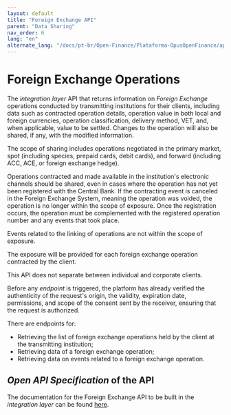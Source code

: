 ```yaml
---
layout: default
title: "Foreign Exchange API"
parent: "Data Sharing"
nav_order: 6
lang: "en"
alternate_lang: "/docs/pt-br/Open-Finance/Plataforma-OpusOpenFinance/apis/Câmbio/"
---
```


# Foreign Exchange Operations

The *integration layer* API that returns information on *Foreign Exchange* operations conducted by transmitting institutions for their clients, including data such as contracted operation details, operation value in both local and foreign currencies, operation classification, delivery method, VET, and, when applicable, value to be settled. Changes to the operation will also be shared, if any, with the modified information.

The scope of sharing includes operations negotiated in the primary market, spot (including species, prepaid cards, debit cards), and forward (including ACC, ACE, or foreign exchange hedge).

Operations contracted and made available in the institution's electronic channels should be shared, even in cases where the operation has not yet been registered with the Central Bank. If the contracting event is canceled in the Foreign Exchange System, meaning the operation was voided, the operation is no longer within the scope of exposure. Once the registration occurs, the operation must be complemented with the registered operation number and any events that took place.

Events related to the linking of operations are not within the scope of exposure.

The exposure will be provided for each foreign exchange operation contracted by the client.

This API does not separate between individual and corporate clients.

Before any *endpoint* is triggered, the platform has already verified the authenticity of the request's origin, the validity, expiration date, permissions, and scope of the consent sent by the receiver, ensuring that the request is authorized.

There are endpoints for:

- Retrieving the list of foreign exchange operations held by the client at the transmitting institution;
- Retrieving data of a foreign exchange operation;
- Retrieving data on events related to a foreign exchange operation.

## *Open API Specification* of the API

The documentation for the Foreign Exchange API to be built in the *integration layer* can be found [here][API-Câmbio].

[API-Câmbio]: ../../../../swagger-ui/index.html?api=en-Câmbio
